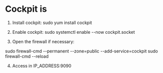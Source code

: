 # Cockpit is

1. Install cockpit:
sudo yum install cockpit

2. Enable cockpit:
sudo systemctl enable --now cockpit.socket

3. Open the firewall if necessary:

sudo firewall-cmd --permanent --zone=public --add-service=cockpit
sudo firewall-cmd --reload

4. Access in IP_ADDRESS:9090